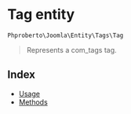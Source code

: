 # Tag entity 

`Phproberto\Joomla\Entity\Tags\Tag`

> Represents a com_tags tag.

## Index <a id="index"></a>

* [Usage](#usage)
* [Methods](#methods)

